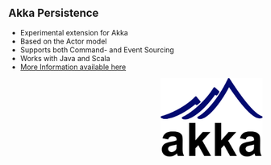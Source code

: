 ## Akka Persistence

- Experimental extension for Akka
- Based on the Actor model
- Supports both Command- and Event Sourcing
- Works with Java and Scala
- [More Information available here](http://doc.akka.io/docs/akka/snapshot/java/persistence.html)

<img src="static/img/akka.png" style="float:right;width:40%"/>